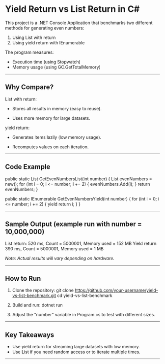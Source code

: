 Yield Return vs List Return in C#
=================================

This project is a .NET Console Application that benchmarks two different methods 
for generating even numbers:

1. Using List<T> with return
2. Using yield return with IEnumerable<T>

The program measures:
- Execution time (using Stopwatch)
- Memory usage (using GC.GetTotalMemory)

------------------------------------------------------------
Why Compare?
------------------------------------------------------------
List<T> with return:
  + Stores all results in memory (easy to reuse).
  - Uses more memory for large datasets.

yield return:
  + Generates items lazily (low memory usage).
  - Recomputes values on each iteration.

------------------------------------------------------------
Code Example
------------------------------------------------------------
public static List<int> GetEvenNumbersList(int number)
{
    List<int> evenNumbers = new();
    for (int i = 0; i <= number; i += 2)
    {
        evenNumbers.Add(i);
    }
    return evenNumbers;
}

public static IEnumerable<int> GetEvenNumbersYield(int number)
{
    for (int i = 0; i <= number; i += 2)
    {
        yield return i;
    }
}

------------------------------------------------------------
Sample Output (example run with number = 10,000,000)
------------------------------------------------------------
List return:   520 ms, Count = 5000001, Memory used = 152 MB
Yield return:  390 ms, Count = 5000001, Memory used = 1 MB

*Note: Actual results will vary depending on hardware.*

------------------------------------------------------------
How to Run
------------------------------------------------------------
1. Clone the repository:
   git clone https://github.com/your-username/yield-vs-list-benchmark.git
   cd yield-vs-list-benchmark

2. Build and run:
   dotnet run

3. Adjust the "number" variable in Program.cs to test with different sizes.

------------------------------------------------------------
Key Takeaways
------------------------------------------------------------
- Use yield return for streaming large datasets with low memory.
- Use List<T> if you need random access or to iterate multiple times.

------------------------------------------------------------
